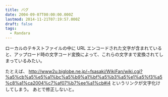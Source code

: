 ```yaml
---
title: バグ
date: 2004-09-07T00:00:00.000Z
lastmod: 2014-11-21T07:19:57.000Z
draft: false
tags:
  - Randara
---
```


ローカルのテキストファイルの中に URL エンコードされた文字が含まれていると、アップロード時の文字コード変換によって、これらの文字まで変換されてしまっているみたい。

たとえば、 <http://www2u.biglobe.ne.jp/~fsasaki/WikiFan/wiki.cgi?%a5%cb%a5%e5%a1%bc%a5%b9%a1%bf%a5%b3%a5%e1%a5%f3%a5%c8%a1%ca2004%c7%af07%b7%ee%a1%cb#i4> というリンクが文字化けしてしまう。 あとで修正しないと。
